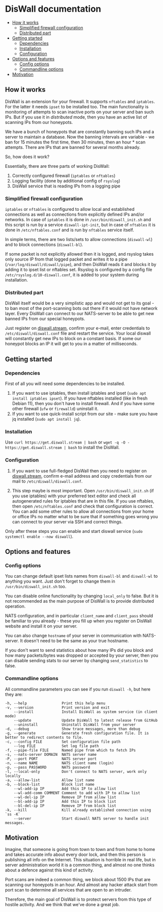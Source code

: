 # DisWall documentation

<!-- TOC -->
* [How it works](#how-it-works)
   * [Simplified firewall configuration](#simplified-firewall-configuration)
   * [Distributed part](#distributed-part)
* [Getting started](#getting-started)
   * [Dependencies](#dependencies)
   * [Installation](#installation)
   * [Configuration](#configuration)
* [Options and features](#options-and-features)
   * [Config options](#config-options)
   * [Commandline options](#commandline-options)
* [Motivation](#motivation)
<!-- TOC -->

## How it works

DisWall is an extension for your firewall. It supports `nftables` and `iptables`. For the latter it needs `ipset` to be installed too.
The main functionality is monitoring of attempts to scan inactive ports on your server and ban such IPs.
But if you use it in *distributed* mode, then you have an active list of scanning IPs from our honeypots.

We have a bunch of honeypots that are constantly banning such IPs and a server to maintain a database.
Now the banning intervals are variable - we ban for 15 minutes the first time, then 30 minutes, then an hour * scan attempts.
There are IPs that are banned for several months already.

So, how does it work?

Essentially, there are three parts of working DisWall:
1. Correctly configured firewall (`iptables` or `nftables`)
2. Logging facility (done by additional config of `rsyslog`)
3. DisWall service that is reading IPs from a logging pipe

### Simplified firewall configuration

`iptables` or `nftables` is configured to allow local and established connections as well as connections from explicitly defined IPs and/or networks.
In case of `iptables` it is done in `/usr/bin/diswall_init.sh` and this script is run by a service `diswall-ipt-init`,
but in case of `nftables` it is done in `/etc/nftables.conf` and is run by `nftables` service itself.

In simple terms, there are two lists/sets to allow connections (`diswall-wl`) and to block connections (`diswall-bl`).

If some packet is not explicitly allowed then it is logged, and rsyslog takes only source IP from that logged packet
and writes it to a pipe (`/var/log/diswall/diswall/pipe`), and then DisWall reads it and blocks it by adding it to ipset list or nftables set.
Rsyslog is configured by a config file `/etc/rsyslog.d/10-diswall.conf`, it is added to your system during installation.

### Distributed part

DisWall itself would be a very simplistic app and would not get to its goal - to ban most of the port-scanning bots out there if it would not have network layer.
Every DisWall can connect to our NATS-server to be able to get new banned IPs from our special honeypots.

Just register on [diswall.stream](https://diswall.stream), confirm your e-mail, enter credentials to `/etc/diswall/diswall.conf` file and restart the service.
Your local diswall will constantly get new IPs to block on a constant basis. If some our honeypot blocks an IP it will get to you in a matter of milliseconds.

## Getting started

### Dependencies

First of all you will need some dependencies to be installed.
1. If you want to use iptables, then install iptables and ipset (`sudo apt install iptables ipset`). If you have nftables installed (like in fresh Debian 11), then you don't have to install firewall. And if you have some other firewall (`ufw` or `firewalld`) uninstall it.
2. If you want to use quick-install script from our site - make sure you have jq installed (`sudo apt install jq`).

### Installation

Use `curl https://get.diswall.stream | bash` or `wget -q -O - https://get.diswall.stream | bash` to install the DisWall.

### Configuration

1. If you want to use full-fledged DisWall then you need to register on [diswall.stream](https://diswall.stream), confirm e-mail address and copy credentials from our mail to `/etc/diswall/diswall.conf`.

2. This step maybe is most important. Open `/usr/bin/diswall_init.sh` (if you use iptables) with your preferred text editor and check all autogenerated rules for iptables that are in this file.
   If you use nftables, then open `/etc/nftables.conf` and check that configuration is correct.
   You can add some other rules to allow all connections from your home or office IPs no matter what to be sure that if something goes wrong you can connect to your server via SSH and correct things.

Only after these steps you can enable and start diswall service (`sudo systemctl enable --now diswall`).

## Options and features

### Config options

You can change default ipset lists names from `diswall-bl` and `diswall-wl` to anything you want. Just don't forget to change them in `/usr/bin/diswall_init.sh` too.

You can disable online functionality by changing `local_only` to false. But it is not recommended as the main purpose of DisWall is to provide distributed operation.

NATS configuration, and in particular `client_name` and `client_pass` should be familiar to you already - these you fill up when you register on DisWall website and install it on your server.

You can also change `hostname` of your server in communication with NATS-server. It doesn't need to be the same as your true hostname.

If you don't want to send statistics about how many IPs did you block and how many packets/bytes was dropped or accepted by your server, then you can disable sending stats to our server by changing `send_statistics` to false.

### Commandline options

All commandline parameters you can see if you run `diswall -h`, but here they are:

```
-h, --help                Print this help menu
-v, --version             Print version and exit
    --install             Install DisWall as system service (in client mode)
    --update              Update DisWall to latest release from GitHub
    --uninstall           Uninstall DisWall from your server
-d, --debug               Show trace messages, more than debug
-g, --generate            Generate fresh configuration file. It is better to redirect contents to file.
-c, --config FILE         Set configuration file path
    --log FILE            Set log file path
-f, --pipe-file FILE      Named pipe from which to fetch IPs
-s, --nats-server DOMAIN  NATS server name
-P, --port PORT           NATS server port
-n, --name NAME           NATS client name (login)
-p, --pass PASSWORD       NATS password
-l, --local-only          Don't connect to NATS server, work only locally
-a, --allow-list          Allow list name
-b, --block-list          Block list name
    --wl-add-ip IP        Add this IP to allow list
    --wl-add-comm COMMENT Comment to add with IP to allow list
    --wl-del-ip IP        Remove IP from allow list
    --bl-add-ip IP        Add this IP to block list
    --bl-del-ip IP        Remove IP from block list
-k, --kill                Kill already established connection using `ss -K`
    --server              Start diswall NATS server to handle init messages.
```

## Motivation

Imagine, that someone is going from town to town and from home to home and takes accurate info about every door lock, and then this person is publishing all info on the Internet.
This situation is horrible in real life, but in server administration world it is a common thing, and almost no one thinks about a defence against this kind of activity.

Port scans are indeed a common thing, we block about 1500 IPs that are scanning our honeypots in an hour. And almost any hacker attack start from port scan to determine all services that are open to an intruder.

Therefore, the main goal of DisWall is to protect servers from this type of hostile activity. And we think that we've done a great job.

